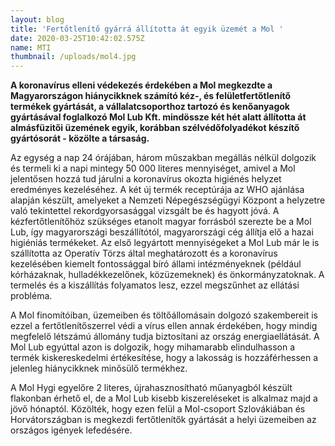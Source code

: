 ```yaml
---
layout: blog
title: 'Fertőtlenítő gyárrá állította át egyik üzemét a Mol '
date: 2020-03-25T10:42:02.575Z
name: MTI
thumbnail: /uploads/mol4.jpg
---
```

**A koronavírus elleni védekezés érdekében a Mol megkezdte a Magyarországon hiánycikknek számító kéz-, és felületfertőtlenítő termékek gyártását, a vállalatcsoporthoz tartozó és kenőanyagok gyártásával foglalkozó Mol Lub Kft. mindössze két hét alatt állította át almásfüzitői üzemének egyik, korábban szélvédőfolyadékot készítő gyártósorát - közölte a társaság.**

Az egység a nap 24 órájában, három műszakban megállás nélkül dolgozik és termeli ki a napi mintegy 50 000 literes mennyiséget, amivel a Mol jelentősen hozzá tud járulni a koronavírus okozta higiénés helyzet eredményes kezeléséhez. A két új termék receptúrája az WHO ajánlása alapján készült, amelyeket a Nemzeti Népegészségügyi Központ a helyzetre való tekintettel rekordgyorsasággal vizsgált be és hagyott jóvá. A kézfertőtlenítőhöz szükséges etanolt magyar forrásból szerezte be a Mol Lub, így magyarországi beszállítótól, magyarországi cég állítja elő a hazai higiéniás termékeket. Az első legyártott mennyiségeket a Mol Lub már le is szállította az Operatív Törzs által meghatározott és a koronavírus kezelésében kiemelt fontossággal bíró állami intézményeknek (például kórházaknak, hulladékkezelőnek, közüzemeknek) és önkormányzatoknak. A termelés és a kiszállítás folyamatos lesz, ezzel megszűnhet az ellátási probléma.

A Mol finomítóiban, üzemeiben és töltőállomásain dolgozó szakembereit is ezzel a fertőtlenítőszerrel védi a vírus ellen annak érdekében, hogy mindig megfelelő létszámú állomány tudja biztosítani az ország energiaellátását. A Mol Lub egyúttal azon is dolgozik, hogy mihamarabb elindulhasson a termék kiskereskedelmi értékesítése, hogy a lakosság is hozzáférhessen a jelenleg hiánycikknek minősülő termékhez.

A Mol Hygi egyelőre 2 literes, újrahasznosítható műanyagból készült flakonban érhető el, de a Mol Lub kisebb kiszereléseket is alkalmaz majd a jövő hónaptól. Közölték, hogy ezen felül a Mol-csoport Szlovákiában és Horvátországban is megkezdi fertőtlenítők gyártását a helyi üzemeiben az országos igények lefedésére.